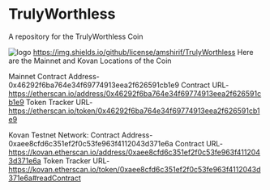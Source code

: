 # TrulyWorthless
A repository for the TrulyWorthless Coin

![logo](https://raw.githubusercontent.com/amshirif/TrulyWorthless/main/images/TrulyWorthlessLogo.png)
https://img.shields.io/github/license/amshirif/TrulyWorthless
Here are the Mainnet and Kovan Locations of the Coin

Mainnet
Contract Address- 0x46292f6ba764e34f69774913eea2f626591cb1e9
Contract URL- https://etherscan.io/address/0x46292f6ba764e34f69774913eea2f626591cb1e9
Token Tracker URL- https://etherscan.io/token/0x46292f6ba764e34f69774913eea2f626591cb1e9

Kovan Testnet Network:
Contract Address- 0xaee8cfd6c351ef2f0c53fe963f4112043d371e6a
Contract URL- https://kovan.etherscan.io/address/0xaee8cfd6c351ef2f0c53fe963f4112043d371e6a
Token Tracker URL- https://kovan.etherscan.io/token/0xaee8cfd6c351ef2f0c53fe963f4112043d371e6a#readContract
